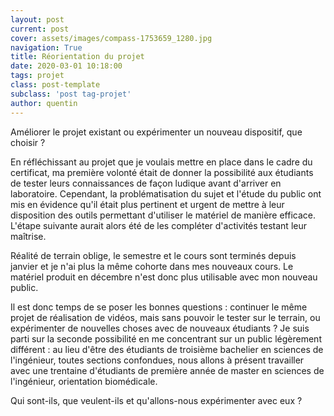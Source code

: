 ```yaml
---
layout: post
current: post
cover: assets/images/compass-1753659_1280.jpg
navigation: True
title: Réorientation du projet
date: 2020-03-01 10:18:00
tags: projet
class: post-template
subclass: 'post tag-projet'
author: quentin
---
```


Améliorer le projet existant ou expérimenter un nouveau dispositif, que choisir ?

En réfléchissant au projet que je voulais mettre en place dans le cadre du certificat, ma première volonté était de donner la possibilité aux étudiants de tester leurs connaissances de façon ludique avant d'arriver en laboratoire.
Cependant, la problématisation du sujet et l'étude du public ont mis en évidence qu'il était plus pertinent et urgent de mettre à leur disposition des outils permettant d'utiliser le matériel de manière efficace.
L'étape suivante aurait alors été de les compléter d'activités testant leur maîtrise.

Réalité de terrain oblige, le semestre et le cours sont terminés depuis janvier et je n'ai plus la même cohorte dans mes nouveaux cours. Le matériel produit en décembre n'est donc plus utilisable avec mon nouveau public.

Il est donc temps de se poser les bonnes questions : continuer le même projet de réalisation de vidéos, mais sans pouvoir le tester sur le terrain, ou expérimenter de nouvelles choses avec de nouveaux étudiants ?
Je suis parti sur la seconde possibilité en me concentrant sur un public légèrement différent : au lieu d'être des étudiants de troisième bachelier en sciences de l'ingénieur, toutes sections confondues, nous allons à présent travailler avec une trentaine d'étudiants de première année de master en sciences de l'ingénieur, orientation biomédicale.

Qui sont-ils, que veulent-ils et qu'allons-nous expérimenter avec eux ?